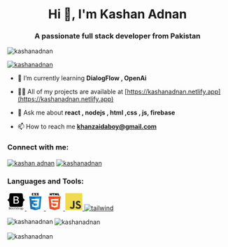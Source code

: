 <h1 align="center">Hi 👋, I'm Kashan Adnan</h1>
<h3 align="center">A passionate full stack developer from Pakistan</h3>

<p align="left"> <img src="https://komarev.com/ghpvc/?username=kashanadnan&label=Profile%20views&color=0e75b6&style=flat" alt="kashanadnan" /> </p>

<p align="left"> <a href="https://github.com/ryo-ma/github-profile-trophy"><img src="https://github-profile-trophy.vercel.app/?username=kashanadnan" alt="kashanadnan" /></a> </p>

- 🌱 I’m currently learning **DialogFlow , OpenAi**

- 👨‍💻 All of my projects are available at [https://kashanadnan.netlify.app](https://kashanadnan.netlify.app)

- 💬 Ask me about **react , nodejs , html ,css , js, firebase**

- 📫 How to reach me **khanzaidaboy@gmail.com**

<h3 align="left">Connect with me:</h3>
<p align="left">
<a href="https://linkedin.com/in/kashan adnan" target="blank"><img align="center" src="https://raw.githubusercontent.com/rahuldkjain/github-profile-readme-generator/master/src/images/icons/Social/linked-in-alt.svg" alt="kashan adnan" height="30" width="40" /></a>
<a href="https://fb.com/kashanadnan" target="blank"><img align="center" src="https://raw.githubusercontent.com/rahuldkjain/github-profile-readme-generator/master/src/images/icons/Social/facebook.svg" alt="kashanadnan" height="30" width="40" /></a>
</p>

<h3 align="left">Languages and Tools:</h3>
<p align="left"> <a href="https://getbootstrap.com" target="_blank" rel="noreferrer"> <img src="https://raw.githubusercontent.com/devicons/devicon/master/icons/bootstrap/bootstrap-plain-wordmark.svg" alt="bootstrap" width="40" height="40"/> </a> <a href="https://www.w3schools.com/css/" target="_blank" rel="noreferrer"> <img src="https://raw.githubusercontent.com/devicons/devicon/master/icons/css3/css3-original-wordmark.svg" alt="css3" width="40" height="40"/> </a> <a href="https://www.w3.org/html/" target="_blank" rel="noreferrer"> <img src="https://raw.githubusercontent.com/devicons/devicon/master/icons/html5/html5-original-wordmark.svg" alt="html5" width="40" height="40"/> </a> <a href="https://developer.mozilla.org/en-US/docs/Web/JavaScript" target="_blank" rel="noreferrer"> <img src="https://raw.githubusercontent.com/devicons/devicon/master/icons/javascript/javascript-original.svg" alt="javascript" width="40" height="40"/> </a> <a href="https://tailwindcss.com/" target="_blank" rel="noreferrer"> <img src="https://www.vectorlogo.zone/logos/tailwindcss/tailwindcss-icon.svg" alt="tailwind" width="40" height="40"/> </a> </p>

<p><img align="left" src="https://github-readme-stats.vercel.app/api/top-langs?username=kashanadnan&show_icons=true&locale=en&layout=compact" alt="kashanadnan" /></p>

<p>&nbsp;<img align="center" src="https://github-readme-stats.vercel.app/api?username=kashanadnan&show_icons=true&locale=en" alt="kashanadnan" /></p>

<p><img align="center" src="https://github-readme-streak-stats.herokuapp.com/?user=kashanadnan&" alt="kashanadnan" /></p>
